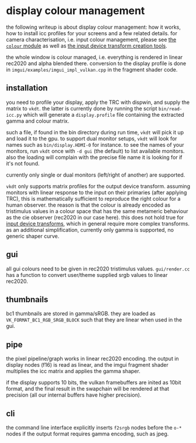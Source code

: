 # display colour management

the following writeup is about display colour management:
how it works, how to install icc profiles for your screens
and a few related details. for camera characterisation, i.e.
input colour management, please see
[the `colour` module](../../../src/pipe/modules/colour/readme.md)
as well as
[the input device transform creation tools](../../../src/tools/clut/readme.md).


the whole window is colour managed, i.e. everything
is rendered in linear rec2020 and alpha blended there.
conversion to the display profile is done in
``imgui/examples/imgui_impl_vulkan.cpp`` in the fragment
shader code.

## installation
you need to profile your display, apply the TRC with dispwin,
and supply the matrix to `vkdt`. the latter is currently
done by running the script `bin/read-icc.py` which will
generate a `display.profile` file containing the extracted
gamma and colour matrix.

such a file, if found in the bin directory
during run time, `vkdt` will pick it up and load it to the gpu.
to support dual monitor setups, `vkdt` will look for names such as
`bin/display.HDMI-0` for instance. to see the names of your monitors,
run `vkdt` once with `-d gui` (the default) to list available
monitors. also the loading will complain with the precise file
name it is looking for if it's not found.

currently only single or dual monitors (left/right of another)
are supported.

`vkdt` only supports matrix profiles for the output device transform. assuming
monitors with linear response to the input on their primaries (after applying
TRC), this is mathematically sufficient to reproduce the right colour for a
human observer. the reason is that the colour is already encoded as tristimulus
values in a colour space that has the same metameric behaviour as the cie
observer (rec2020 in our case here). this does not hold true for [input device
transforms](../../../src/tools/clut/readme.md), which in general require more complex
transforms.
as an additional simplification, currently only gamma is supported, no generic
shaper curve.

## gui
all gui colours need to be given in rec2020 tristimulus values.
``gui/render.cc`` has a function to convert user/theme supplied
srgb values to linear rec2020.

## thumbnails
bc1 thumbnails are stored in gamma/sRGB. they are loaded as
``VK_FORMAT_BC1_RGB_SRGB_BLOCK`` such that they are linear
when used in the gui.

## pipe
the pixel pipeline/graph works in linear rec2020 encoding.
the output in display nodes (f16) is read as linear, and the
imgui fragment shader multiplies the icc matrix and applies
the gamma shaper.

if the display supports 10 bits, the vulkan framebuffers are
inited as 10bit format, and the final result in the swapchain
will be rendered at that precision (all our internal buffers
have higher precision).

## cli
the command line interface explicitly inserts ``f2srgb`` nodes before
the ``o-*`` nodes if the output format requires gamma encoding,
such as jpeg.
